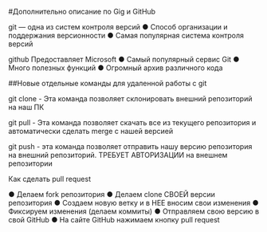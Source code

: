 #Дополнительно описание по Gig и GitHub

git — одна из систем контроля
версий
● Способ организации и
поддержания версионности
● Самая популярная система
контроля версий

 github Предоставляет Microsoft
● Самый популярный сервис Git
● Много полезных функций
● Огромный архив различного
кода

##Новые отдельные команды для удаленной работы с git 

git clone - Эта команда позволяет склонировать внешний репозиторий на наш ПК 

git pull -  Эта команда позволяет скачать все из текущего репозитория и автоматически
сделать merge с нашей версией 

git push - эта команда позволяет отправить нашу версию репозитория на внешний
репозиторий. ТРЕБУЕТ АВТОРИЗАЦИИ на внешнем репозитории  

Как сделать pull request 

● Делаем fork репозитория
● Делаем clone СВОЕЙ версии репозитория
● Создаем новую ветку и в НЕЕ вносим свои изменения
● Фиксируем изменения (делаем коммиты)
● Отправляем свою версию в свой GitHub
● На сайте GitHub нажимаем кнопку pull request 